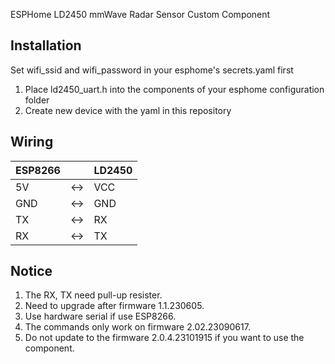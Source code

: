 ESPHome LD2450 mmWave Radar Sensor Custom Component

## Installation
Set wifi_ssid and wifi_password in your esphome's secrets.yaml first

1. Place ld2450_uart.h into the components of your esphome configuration folder
2. Create new device with the yaml in this repository

## Wiring
ESP8266  | | LD2450
---------|-|-------|
5V      |<->| VCC
GND     |<->| GND
TX      |<->| RX
RX      |<->| TX

## Notice
1. The RX, TX need pull-up resister.
2. Need to upgrade after firmware 1.1.230605.
3. Use hardware serial if use ESP8266.
4. The commands only work on firmware 2.02.23090617.
5. Do not update to the firmware 2.0.4.23101915 if you want to use the component.
